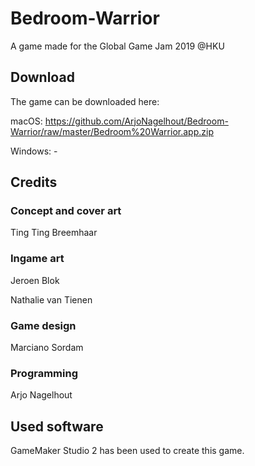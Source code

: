 # Bedroom-Warrior
A game made for the Global Game Jam 2019 @HKU

## Download
The game can be downloaded here:

macOS: https://github.com/ArjoNagelhout/Bedroom-Warrior/raw/master/Bedroom%20Warrior.app.zip

Windows: -

## Credits
### Concept and cover art
Ting Ting Breemhaar

### Ingame art
Jeroen Blok

Nathalie van Tienen

### Game design
Marciano Sordam

### Programming
Arjo Nagelhout

## Used software
GameMaker Studio 2 has been used to create this game. 
